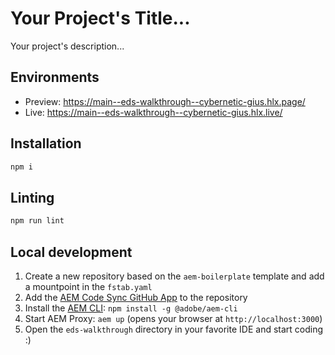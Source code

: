 # Your Project's Title...
Your project's description...

## Environments
- Preview: https://main--eds-walkthrough--cybernetic-gius.hlx.page/
- Live: https://main--eds-walkthrough--cybernetic-gius.hlx.live/

## Installation

```sh
npm i
```

## Linting

```sh
npm run lint
```

## Local development

1. Create a new repository based on the `aem-boilerplate` template and add a mountpoint in the `fstab.yaml`
1. Add the [AEM Code Sync GitHub App](https://github.com/apps/aem-code-sync) to the repository
1. Install the [AEM CLI](https://github.com/adobe/helix-cli): `npm install -g @adobe/aem-cli`
1. Start AEM Proxy: `aem up` (opens your browser at `http://localhost:3000`)
1. Open the `eds-walkthrough` directory in your favorite IDE and start coding :)
